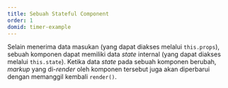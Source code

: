 ```yaml
---
title: Sebuah Stateful Component
order: 1
domid: timer-example
---
```


Selain menerima data masukan (yang dapat diakses melalui `this.props`), sebuah komponen dapat memiliki data *state* internal (yang dapat diakses melalui `this.state`). Ketika data *state* pada sebuah komponen berubah, *markup* yang di-*render* oleh komponen tersebut juga akan diperbarui dengan memanggil kembali `render()`.
